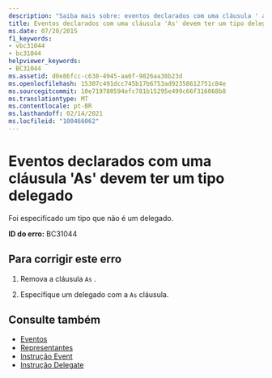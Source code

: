 ```yaml
---
description: "Saiba mais sobre: eventos declarados com uma cláusula ' as ' devem ter um tipo delegado"
title: Eventos declarados com uma cláusula 'As' devem ter um tipo delegado
ms.date: 07/20/2015
f1_keywords:
- vbc31044
- bc31044
helpviewer_keywords:
- BC31044
ms.assetid: d0e86fcc-c638-4945-aa6f-9826aa38b23d
ms.openlocfilehash: 15307c491dcc745b17b6753ad92358612751c84e
ms.sourcegitcommit: 10e719780594efc781b15295e499c66f316068b8
ms.translationtype: MT
ms.contentlocale: pt-BR
ms.lasthandoff: 02/14/2021
ms.locfileid: "100466062"
---
```

# <a name="events-declared-with-an-as-clause-must-have-a-delegate-type"></a>Eventos declarados com uma cláusula 'As' devem ter um tipo delegado

Foi especificado um tipo que não é um delegado.  
  
 **ID do erro:** BC31044  
  
## <a name="to-correct-this-error"></a>Para corrigir este erro  
  
1. Remova a cláusula `As` .  
  
2. Especifique um delegado com a `As` cláusula.  
  
## <a name="see-also"></a>Consulte também

- [Eventos](../programming-guide/language-features/events/index.md)
- [Representantes](../programming-guide/language-features/delegates/index.md)
- [Instrução Event](../language-reference/statements/event-statement.md)
- [Instrução Delegate](../language-reference/statements/delegate-statement.md)

